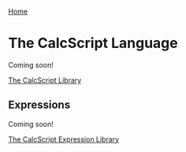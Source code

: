 [Home](https://github.com/craigahobbs/calc-script#readme)

# The CalcScript Language

Coming soon!

[The CalcScript Library](https://craigahobbs.github.io/calc-script/library/)


## Expressions

Coming soon!

[The CalcScript Expression Library](https://craigahobbs.github.io/calc-script/library/expression.html)
